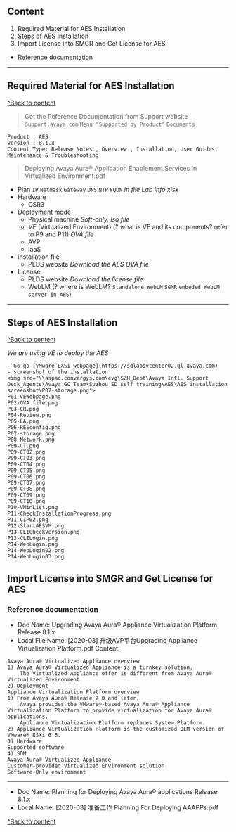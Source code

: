 ## Content
1. Required Material for AES Installation				
2. Steps of AES Installation 
3. Import License into SMGR and Get License for AES	
- Reference documentation

------------------------------------------------------

## Required Material for AES Installation	
[^Back to content](#content)

> Get the Reference Documentation from Support website
`Support.avaya.com` `Menu "Supported by Product"` `Documents`
```
Product : AES 
version : 8.1.x
Content Type: Release Notes , Overview , Installation, User Guides, Maintenance & Troubleshooting
```

> Deploying Avaya Aura® Application Enablement Services in Virtualized Environment.pdf
- Plan `IP` `Netmask` `Gateway` `DNS` `NTP` `FQDN`   _in file Lab Info.xlsx_
- Hardware
  - CSR3
- Deployment mode
  - Physical machine *Soft-only, iso file* 
  - *VE* (Virtualized Environment) (? what is VE and its components? refer to P9 and P11) *OVA file* 
  - AVP
  - IaaS
- installation file
  - PLDS website *Download the AES OVA file*
- License
  - PLDS website *Download the license file*
  - WebLM (? where is WebLM? `Standalone WebLM` `SGMR` `embeded WebLM server in AES`)
------------------------------------------------------

## Steps of AES Installation	
[^Back to content](#content)

_We are using VE to deploy the AES_
```
- Go go [VMware EXSi webpage](https://sdlabsvcenter02.gl.avaya.com)
- screenshot of the installation                                                    
<img src="\\aspac.convergys.com\cvg\SZH_Dept\Avaya Intl. Support Desk_Agents\Avaya GC Team\Suzhou SD self training\AES\AES installation screenshot\P07-storage.png">                                         
P01-VEWebpage.png                                                     
P02-OVA file.png                                                    
P03-CR.png   
P04-Review.png                                                   
P05-LA.png                                                            
P06-RESconfig.png                                                     
P07-storage.png                                                       
P08-Network.png                                                       
P09-CT.png                                                            
P09-CT02.png                                                          
P09-CT03.png                                                          
P09-CT04.png                                                          
P09-CT05.png                                                          
P09-CT06.png                                                          
P09-CT07.png                                                          
P09-CT08.png                                                          
P09-CT09.png                                                          
P09-CT10.png                                                          
P10-VMinList.png                                                      
P11-CheckInstallationProgress.png                                     
P11-CIP02.png                                                         
P12-StartAESVM.png                                                    
P13-CLICheckVersion.png                                               
P13-CLILogin.png                                                      
P14-WebLogin.png                                                      
P14-WebLogin02.png                                                    
P14-WebLogin03.png  
```

## Import License into SMGR and Get License for AES
























### Reference documentation
- Doc Name: Upgrading Avaya Aura® Appliance Virtualization Platform Release 8.1.x
- Local File Name: [2020-03] 升级AVP平台Upgrading Appliance Virtualization Platform.pdf
Content:
```
Avaya Aura® Virtualized Appliance overview 
1) Avaya Aura® Virtualized Appliance is a turnkey solution.
    The Virtualized Appliance offer is different from Avaya Aura® Virtualized Environment
2) Deployment 
Appliance Virtualization Platform overview
1) From Avaya Aura® Release 7.0 and later, 
    Avaya provides the VMware®-based Avaya Aura® Appliance Virtualization Platform to provide virtualization for Avaya Aura® applications. 
    Appliance Virtualization Platform replaces System Platform.
2) Appliance Virtualization Platform is the customized OEM version of VMware® ESXi 6.5. 
3) Hardware
Supported software
4) SDM 
Avaya Aura® Virtualized Appliance
Customer-provided Virtualized Environment solution
Software-Only environment
```
-------------------------------------------------------------------
- Doc Name: Planning for Deploying Avaya Aura® applications Release 8.1.x
- Local Name: [2020-03] 准备工作 Planning For Deploying AAAPPs.pdf


[^Back to content](#content)




